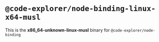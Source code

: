 # `@code-explorer/node-binding-linux-x64-musl`

This is the **x86_64-unknown-linux-musl** binary for `@code-explorer/node-binding`
